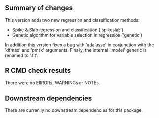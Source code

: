 ## Summary of changes

This version adds two new regression and classification methods:

- Spike & Slab regression and classification ('spikeslab')
- Genetic algorithm for variable selection in regression ('genetic')

In addition this version fixes a bug with 'adalasso' in conjunction with the 'dfmax' and 'pmax' arguments.
Finally, the internal '.model' generic is renamed to '.fit'.

## R CMD check results

There were no ERRORs, WARNINGs or NOTEs. 

## Downstream dependencies

There are currently no downstream dependencies for this package.
